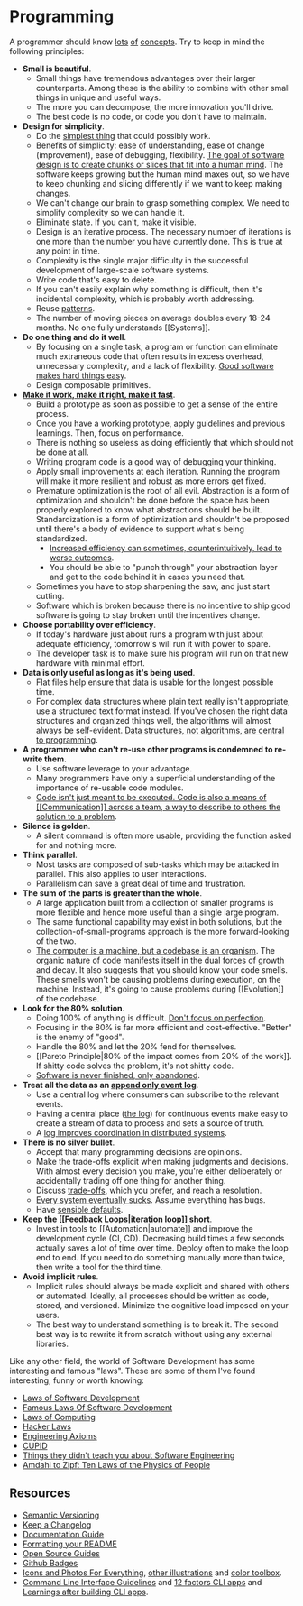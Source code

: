 # Programming

A programmer should know [lots](http://programmer.97things.oreilly.com/wiki/index.php/Contributions_Appearing_in_the_Book) [of](http://www.artima.com/weblogs/viewpost.jsp?thread=331531) [concepts](http://programmer.97things.oreilly.com/wiki/index.php/Other_Edited_Contributions). Try to keep in mind the following principles:

- **Small is beautiful**.
  - Small things have tremendous advantages over their larger counterparts. Among these is the ability to combine with other small things in unique and useful ways.
  - The more you can decompose, the more innovation you'll drive.
  - The best code is no code, or code you don't have to maintain.
- **Design for simplicity**.
  - Do the [simplest thing](https://landing.google.com/sre/book/chapters/simplicity.html) that could possibly work.
  - Benefits of simplicity: ease of understanding, ease of change (improvement), ease of debugging, flexibility. [The goal of software design is to create chunks or slices that fit into a human mind](https://mobile.twitter.com/KentBeck/status/1354418068869398538). The software keeps growing but the human mind maxes out, so we have to keep chunking and slicing differently if we want to keep making changes.
  - We can't change our brain to grasp something complex. We need to simplify complexity so we can handle it.
  - Eliminate state. If you can't, make it visible.
  - Design is an iterative process. The necessary number of iterations is one more than the number you have currently done. This is true at any point in time.
  - Complexity is the single major difficulty in the successful development of large-scale software systems.
  - Write code that's easy to delete.
  - If you can't easily explain why something is difficult, then it's incidental complexity, which is probably worth addressing.
  - Reuse [patterns](https://www.digitalocean.com/community/tutorials/gangs-of-four-gof-design-patterns).
  - The number of moving pieces on average doubles every 18-24 months. No one fully understands [[Systems]].
- **Do one thing and do it well**.
  - By focusing on a single task, a program or function can eliminate much extraneous code that often results in excess overhead, unnecessary complexity, and a lack of flexibility. [Good software makes hard things easy](https://medium.com/s/story/notes-to-myself-on-software-engineering-c890f16f4e4d).
  - Design composable primitives.
- [**Make it work, make it right, make it fast**](https://wiki.c2.com/?MakeItWorkMakeItRightMakeItFast).
  - Build a prototype as soon as possible to get a sense of the entire process.
  - Once you have a working prototype, apply guidelines and previous learnings. Then, focus on performance.
  - There is nothing so useless as doing efficiently that which should not be done at all.
  - Writing program code is a good way of debugging your thinking.
  - Apply small improvements at each iteration. Running the program will make it more resilient and robust as more errors get fixed.
  - Premature optimization is the root of all evil. Abstraction is a form of optimization and shouldn't be done before the space has been properly explored to know what abstractions should be built. Standardization is a form of optimization and shouldn't be proposed until there's a body of evidence to support what's being standardized.
    - [Increased efficiency can sometimes, counterintuitively, lead to worse outcomes](https://sohl-dickstein.github.io/2022/11/06/strong-Goodhart.html).
    - You should be able to "punch through" your abstraction layer and get to the code behind it in cases you need that.
  - Sometimes you have to stop sharpening the saw, and just start cutting.
  - Software which is broken because there is no incentive to ship good software is going to stay broken until the incentives change.
- **Choose portability over efficiency**.
  - If today's hardware just about runs a program with just about adequate efficiency, tomorrow's will run it with power to spare.
  - The developer task is to make sure his program will run on that new hardware with minimal effort.
- **Data is only useful as long as it's being used**.
  - Flat files help ensure that data is usable for the longest possible time.
  - For complex data structures where plain text really isn't appropriate, use a structured text format instead. If you've chosen the right data structures and organized things well, the algorithms will almost always be self-evident. [Data structures, not algorithms, are central to programming](https://users.ece.utexas.edu/~adnan/pike.html).
- **A programmer who can't re-use other programs is condemned to re-write them**.
  - Use software leverage to your advantage.
  - Many programmers have only a superficial understanding of the importance of re-usable code modules.
  - [Code isn't just meant to be executed. Code is also a means of [[Communication]] across a team, a way to describe to others the solution to a problem](https://medium.com/s/story/notes-to-myself-on-software-engineering-c890f16f4e4d).
- **Silence is golden**.
  - A silent command is often more usable, providing the function asked for and nothing more.
- **Think parallel**.
  - Most tasks are composed of sub-tasks which may be attacked in parallel. This also applies to user interactions.
  - Parallelism can save a great deal of time and frustration.
- **The sum of the parts is greater than the whole**.
  - A large application built from a collection of smaller programs is more flexible and hence more useful than a single large program.
  - The same functional capability may exist in both solutions, but the collection-of-small-programs approach is the more forward-looking of the two.
  - [The computer is a machine, but a codebase is an organism](https://meltingasphalt.com/a-codebase-is-an-organism/). The organic nature of code manifests itself in the dual forces of growth and decay. It also suggests that you should know your code smells. These smells won't be causing problems during execution, on the machine. Instead, it's going to cause problems during [[Evolution]] of the codebase.
- **Look for the 80% solution**.
  - Doing 100% of anything is difficult. [Don't focus on perfection](https://youtu.be/pYIho556BS8).
  - Focusing in the 80% is far more efficient and cost-effective. "Better" is the enemy of "good".
  - Handle the 80% and let the 20% fend for themselves.
  - [[Pareto Principle|80% of the impact comes from 20% of the work]]. If shitty code solves the problem, it's not shitty code.
  - [Software is never finished, only abandoned](https://stackoverflow.blog/2020/02/20/requirements-volatility-is-the-core-problem-of-software-engineering/).
- **Treat all the data as an [append only event log](https://www.youtube.com/watch?v=ZQ-MdKj3BjU)**.
  - Use a central log where consumers can subscribe to the relevant events.
  - Having a central place ([the log](https://engineering.linkedin.com/distributed-systems/log-what-every-software-engineer-should-know-about-real-time-datas-unifying)) for continuous events make easy to create a stream of data to process and sets a source of truth.
  - A [log improves coordination in distributed systems](https://restate.dev/blog/every-system-is-a-log-avoiding-coordination-in-distributed-applications/).
- **There is no silver bullet**.
  - Accept that many programming decisions are opinions.
  - Make the trade-offs explicit when making judgments and decisions. With almost every decision you make, you're either deliberately or accidentally trading off one thing for another thing.
  - Discuss [trade-offs](https://twitter.com/kelseyhightower/status/774076482637312001), which you prefer, and reach a resolution.
  - [Every system eventually sucks](https://www.simplethread.com/20-things-ive-learned-in-my-20-years-as-a-software-engineer/). Assume everything has bugs.
  - Have [sensible defaults](https://koaning.io/posts/sensible-defaults/).
- **Keep the [[Feedback Loops|iteration loop]] short**.
  - Invest in tools to [[Automation|automate]] and improve the development cycle (CI, CD). Decreasing build times a few seconds actually saves a lot of time over time. Deploy often to make the loop end to end. If you need to do something manually more than twice, then write a tool for the third time.
- **Avoid implicit rules**.
  - Implicit rules should always be made explicit and shared with others or automated. Ideally, all processes should be written as code, stored, and versioned. Minimize the cognitive load imposed on your users.
  - The best way to understand something is to break it. The second best way is to rewrite it from scratch without using any external libraries.

Like any other field, the world of Software Development has some interesting and famous "laws". These are some of them I've found interesting, funny or worth knowing:

- [Laws of Software Development](http://www.globalnerdy.com/2007/07/18/laws-of-software-development/)
- [Famous Laws Of Software Development](https://www.timsommer.be/famous-laws-of-software-development/)
- [Laws of Computing](https://gist.github.com/sorahn/905f67acf00d6f2aa69e74a39de65941)
- [Hacker Laws](https://github.com/dwmkerr/hacker-laws)
- [Engineering Axioms](https://martinrue.com/my-engineering-axioms/)
- [CUPID](https://dannorth.net/2022/02/10/cupid-for-joyful-coding/)
- [Things they didn't teach you about Software Engineering](https://vadimkravcenko.com/shorts/things-they-didnt-teach-you/)
- [Amdahl to Zipf: Ten Laws of the Physics of People](http://hintjens.com/blog:100)

## Resources

- [Semantic Versioning](https://semver.org/)
- [Keep a Changelog](https://keepachangelog.com/en/1.0.0/)
- [Documentation Guide](https://www.writethedocs.org/guide/#)
- [Formatting your README](https://guides.github.com/features/wikis/#Formatting-a-readme)
- [Open Source Guides](https://opensource.guide/)
- [Github Badges](https://shields.io/)
- [Icons and Photos For Everything](https://thenounproject.com/), [other illustrations](https://github.com/sw-yx/spark-joy#illustrations) and [color toolbox](https://hue.tools/).
- [Command Line Interface Guidelines](https://clig.dev/) and [12 factors CLI apps](https://medium.com/@jdxcode/12-factor-cli-apps-dd3c227a0e46) and [Learnings after building CLI apps](https://simonwillison.net/2023/Sep/30/cli-tools-python/).
